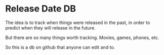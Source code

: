 # Release Date DB

The idea is to track when things were released in the past, in order to predict
when they will release in the future.

But there are so many things worth tracking. Movies, games, phones, etc.

So this is a db on github that anyone can edit and to.
